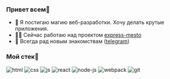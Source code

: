 ### Привет всем👋
- 📖 Я постигаю магию веб-разработки. Хочу делать крутые приложения.
- 👨‍💻 Сейчас работаю над проектом [express-mesto](https://github.com/Kirill-Brik/express-mesto)
- 👐 Всегда рад новым знакомствам ([telegram](https://t.me/Kiriguy))
### Мой стек💼
![html](https://user-images.githubusercontent.com/81375304/136476232-2ed328b8-746b-4cea-97df-cf7b8f47183b.png)
![css](https://user-images.githubusercontent.com/81375304/136476167-dce39659-4310-4541-9b73-71fd5bcaa05e.png)
![js](https://user-images.githubusercontent.com/81375304/136476543-c0b68b1c-c4d2-4fec-b974-aae018a0637f.png)
![react](https://user-images.githubusercontent.com/81375304/136476851-2fc8b840-98b8-4fe4-a27c-e6f11c417562.png)
![node-js](https://user-images.githubusercontent.com/81375304/136477587-2b1d42f7-2d54-4bea-a637-085bcb7e9b8d.png)
![webpack](https://user-images.githubusercontent.com/81375304/136477364-8740a0e2-fe3d-4569-ae6d-3f906301bfcb.png)
![git](https://user-images.githubusercontent.com/81375304/136477670-e76f845e-dea9-4892-b2de-efa9158c2642.png)
